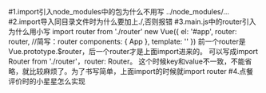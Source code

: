#1.import引入node_modules中的包为什么不用写 ../node_modules/...
#2.import导入同目录文件时为什么要加上./,否则报错
#3.main.js中的router引入为什么用小写 import router from './router'
	new Vue({
	  el: '#app',
	  router: router, //简写：router 
	  components: { App },
	  template: '<App/>'
	})
	前一个router是Vue.prototype.$router，后一个router才是上面import进来的。
	可以写成import Router from './router'，router: Router。
	这个时候key和value不一致，不能省略，就比较麻烦了。为了书写简单，上面import的时候就import router
#4.点餐评价时的小星星怎么实现







